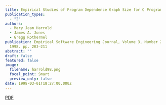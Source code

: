 ```yaml
---
title: Empirical Studies of Program Dependence Graph Size for C Programs.
publication_types:
  - "2"
authors:
  - Mary Jean Harrold
  - James A. Jones
  - Gregg Rothermel
publication: Empirical Software Engineering Journal, Volume 3, Number 2, March
  1998. pp. 203–211
abstract: ""
draft: false
featured: false
image:
  filename: harrold98.png
  focal_point: Smart
  preview_only: false
date: 1998-03-01T18:27:00.000Z
---
```

[P﻿DF](https://drive.google.com/file/d/1mmKeuXfmwze6eSMVEkKdMTkXtSHs7Tuu/view?usp=sharing)